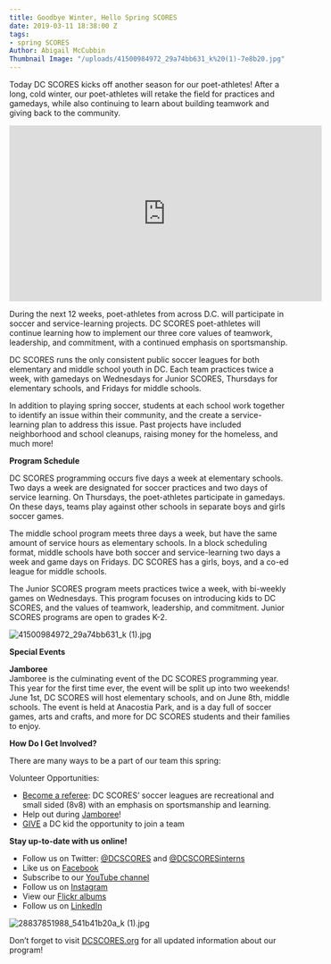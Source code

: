 ```yaml
---
title: Goodbye Winter, Hello Spring SCORES
date: 2019-03-11 18:38:00 Z
tags:
- spring SCORES
Author: Abigail McCubbin
Thumbnail Image: "/uploads/41500984972_29a74bb631_k%20(1)-7e8b20.jpg"
---
```


Today DC SCORES kicks off another season for our poet-athletes! After a long, cold winter, our poet-athletes will retake the field for practices and gamedays, while also continuing to learn about building teamwork and giving back to the community.

<iframe width="560" height="315" src="https://www.youtube.com/embed/DcCTSNKfCdI" frameborder="0" allow="accelerometer; autoplay; encrypted-media; gyroscope; picture-in-picture" allowfullscreen></iframe>





During the next 12 weeks, poet-athletes from across D.C. will participate in soccer and service-learning projects. DC SCORES poet-athletes will continue learning how to implement our three core values of teamwork, leadership, and commitment, with a continued emphasis on sportsmanship. 

DC SCORES runs the only consistent public soccer leagues for both elementary and middle school youth in DC. Each team practices twice a week, with gamedays on Wednesdays for Junior SCORES, Thursdays for elementary schools, and Fridays for middle schools. 

In addition to playing spring soccer, students at each school work together to identify an issue within their community, and the create a service-learning plan to address this issue. Past projects have included neighborhood and school cleanups, raising money for the homeless, and much more!

**Program Schedule**

DC SCORES programming occurs five days a week at elementary schools. Two days a week are designated for soccer practices and two days of service learning. On Thursdays, the poet-athletes participate in gamedays. On these days, teams play against other schools in separate boys and girls soccer games.

The middle school program meets three days a week, but have the same amount of service hours as elementary schools. In a block scheduling format, middle schools have both soccer and service-learning two days a week and game days on Fridays. DC SCORES has a girls, boys, and a co-ed league for middle schools.

The Junior SCORES program meets practices twice a week, with bi-weekly games on Wednesdays. This program focuses on introducing kids to DC SCORES, and the values of teamwork, leadership, and commitment. Junior SCORES programs are open to grades K-2. 

![41500984972_29a74bb631_k (1).jpg](/uploads/41500984972_29a74bb631_k%20(1).jpg)

**Special Events**

**Jamboree** <br>
Jamboree is the culminating event of the DC SCORES programming year. This year for the first time ever, the event will be split up into two weekends! June 1st, DC SCORES will host elementary schools, and on June 8th, middle schools. The event is held at Anacostia Park, and is a day full of soccer games, arts and crafts, and more for DC SCORES students and their families to enjoy. 

**How Do I Get Involved?**

There are many ways to be a part of our team this spring:

Volunteer Opportunities:
* [Become a referee](https://docs.google.com/forms/d/e/1FAIpQLSdtpW2rvPWQ-mzjq-XRo9frtaUwqTiURtSndRcggh1qTnBKcQ/viewform): DC SCORES’ soccer leagues are recreational and small sided (8v8) with an emphasis on sportsmanship and learning.
* Help out during [Jamboree](https://www.dcscores.org/jamboree/)!
* [GIVE](https://connect.clickandpledge.com/w/Form/38684abc-e195-4fdb-aef3-2ed5aeb51d61?636153321160038799) a DC kid the opportunity to join a team

**Stay up-to-date with us online!**
* Follow us on Twitter: [@DCSCORES](https://twitter.com/DCSCORES) and [@DCSCORESinterns](https://twitter.com/DCSCORESInterns) 
* Like us on [Facebook](https://www.facebook.com/DCSCORES/) 
* Subscribe to our [YouTube channel](https://www.youtube.com/channel/UCNUQxAB_LRA7OyH9GtDs7LA?view_as=subscriber) 
* Follow us on [Instagram](https://www.instagram.com/dc_scores/) 
* View our [Flickr albums](https://www.flickr.com/photos/dcscorespictures/albums)
* Follow us on [LinkedIn](https://www.linkedin.com/company/dc-scores/)

![28837851988_541b41b20a_k (1).jpg](/uploads/28837851988_541b41b20a_k%20(1).jpg)

Don’t forget to visit [DCSCORES.org](https://www.dcscores.org/) for all updated information about our program!